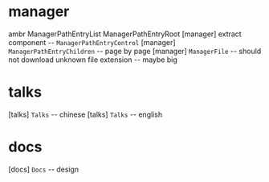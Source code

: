 # manager

ambr ManagerPathEntryList ManagerPathEntryRoot
[manager] extract component -- `ManagerPathEntryControl`
[manager] `ManagerPathEntryChildren` -- page by page
[manager] `ManagerFile` -- should not download unknown file extension -- maybe big

# talks

[talks] `Talks` -- chinese
[talks] `Talks` -- english

# docs

[docs] `Docs` -- design

